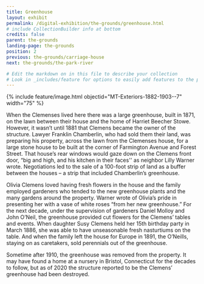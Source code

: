 ```yaml
---
title: Greenhouse
layout: exhibit
permalink: /digital-exhibition/the-grounds/greenhouse.html
# include CollectionBuilder info at bottom
credits: false
parent: the-grounds
landing-page: the-grounds
position: 2
previous: the-grounds/carriage-house
next: the-grounds/the-park-river

# Edit the markdown on in this file to describe your collection
# Look in _includes/feature for options to easily add features to the page
---
```


{% include feature/image.html objectid="MT-Exteriors-1882-1903--7" width="75" %}

When the Clemenses lived here there was a large greenhouse, built in 1871, on the lawn between their house and the home of Harriet Beecher Stowe. However, it wasn’t until 1881 that Clemens became the owner of the structure. Lawyer Franklin Chamberlin, who had sold them their land, was preparing his property, across the lawn from the Clemenses house, for a large stone house to be built at the corner of Farmington Avenue and Forest Street. That house’s rear windows would gaze down on the Clemens front door, “big and high, and his kitchen in their faces'' as neighbor Lilly Warner wrote. Negotiations led to the sale of a 100-foot strip of land as a buffer between the houses – a strip that included Chamberlin’s greenhouse.

Olivia Clemens loved having fresh flowers in the house and the family employed gardeners who tended to the new greenhouse plants and the many gardens around the property. Warner wrote of Olivia’s pride in presenting her with a vase of white roses “from her new greenhouse.” For the next decade, under the supervision of gardeners Daniel Molloy and John O’Neil, the greenhouse provided cut flowers for the Clemens’ tables and events. When daughter Susy Clemens held her 15th birthday party in March 1886, she was able to have unseasonable fresh nasturtiums on the table. And when the family left the house for Europe in 1891, the O’Neills, staying on as caretakers, sold perennials out of the greenhouse.

Sometime after 1910, the greenhouse was removed from the property. It may have found a home at a nursery in Bristol, Connecticut for the decades to follow, but as of 2020 the structure reported to be the Clemens’ greenhouse had been destroyed. 
